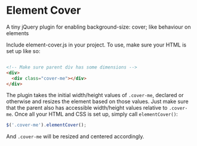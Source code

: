 # Element Cover
A tiny jQuery plugin for enabling background-size: cover; like behaviour on elements

Include element-cover.js in your project. To use, make sure your HTML is set up like so:

```html

<!-- Make sure parent div has some dimensions --> 
<div>
  <div class="cover-me"></div>
</div>
```
The plugin takes the initial width/height values of `.cover-me`, declared or otherwise and resizes the element based on those values. Just make sure that the parent also has accessible width/height values relative to `.cover-me`. Once all your HTML and CSS is set up, simply call `elementCover()`:

```javascript
$('.cover-me').elementCover();
```

And `.cover-me` will be resized and centered accordingly.
